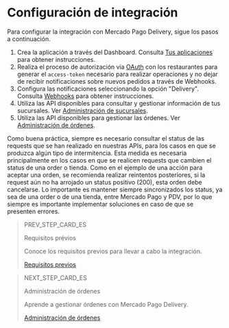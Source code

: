 # Configuración de integración

Para configurar la integración con Mercado Pago Delivery, sigue los pasos a continuación.

1. Crea la aplicación a través del Dashboard. Consulta [Tus aplicaciones](/developers/es/guides/additional-content/dashboard/applications) para obtener instrucciones.
2. Realiza el proceso de autorización vía [OAuth](/developers/es/guides/additional-content/security/oauth/introduction) con los restaurantes para generar el `access-token` necesario para realizar operaciones y no dejar de recibir notificaciones sobre nuevos pedidos a través de Webhooks.
3. Configura las notificaciones seleccionando la opción "Delivery". Consulta [Webhooks](/developers/es/guides/additional-content/notifications/webhooks/webhooks) para obtener instrucciones.
4. Utiliza las API disponibles para consultar y gestionar información de tus sucursales. Ver [Administración de sucursales](/developers/es/docs/mp-delivery/store-management).
5. Utiliza las API disponibles para gestionar las órdenes. Ver [Administración de órdenes](/developers/es/docs/mp-delivery/order-management).

Como buena práctica, siempre es necesario consultar el status de las requests que se han realizado en nuestras APIs, para los casos en que se produzca algún tipo de intermitencia. Esta medida es necesaria principalmente en los casos en que se realicen requests que cambien el status de una order o tienda. Como en el ejemplo de una acción para aceptar una orden, se recomienda realizar reintentos posteriores, si la request aún no ha arrojado un status positivo (200), esta orden debe cancelarse. Lo importante es mantener siempre sincronizados los status, ya sea de una order o de una tienda, entre Mercado Pago y PDV, por lo que siempre es importante implementar soluciones en caso de que se presenten errores.

> PREV_STEP_CARD_ES
>
> Requisitos prévios
>
> Conoce los requisitos previos para llevar a cabo la integración.
>
> [Requisitos previos](/developers/es/docs/mp-delivery/requirements)

> NEXT_STEP_CARD_ES
>
> Administración de órdenes
>
> Aprende a gestionar órdenes con Mercado Pago Delivery.
>
> [Administración de órdenes](/developers/es/docs/mp-delivery/order-management)

